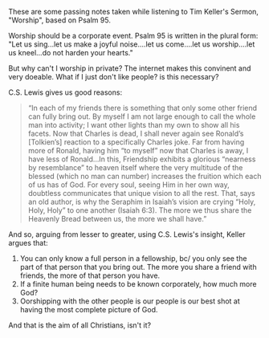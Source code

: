 ---
---

These are some passing notes taken while listening to Tim Keller's Sermon, "Worship", based on Psalm 95.

Worship should be a corporate event. Psalm 95 is written in the plural form: "Let us sing...let us make a joyful noise....let us come....let us worship....let us kneel...do not harden your hearts." 

But why can't I worship in private? The internet makes this convinent and very doeable. What if I just don't like people? is this necessary? 

C.S. Lewis gives us good reasons: 
> “In each of my friends there is something that only some other friend can fully bring out. By myself I am not large enough to call the whole man into activity; I want other lights than my own to show all his facets. Now that Charles is dead, I shall never again see Ronald’s [Tolkien’s] reaction to a specifically Charles joke. Far from having more of Ronald, having him “to myself” now that Charles is away, I have less of Ronald…In this, Friendship exhibits a glorious “nearness by resemblance” to heaven itself where the very multitude of the blessed (which no man can number) increases the fruition which each of us has of God. For every soul, seeing Him in her own way, doubtless communicates that unique vision to all the rest. That, says an old author, is why the Seraphim in Isaiah’s vision are crying “Holy, Holy, Holy” to one another (Isaiah 6:3). The more we thus share the Heavenly Bread between us, the more we shall have.”

And so, arguing from lesser to greater, using C.S. Lewis's insight, Keller argues that:
1. You can only know a full person in a fellowship, bc/ you only see the part of that person that you bring out. The more you share a friend with friends, the more of that person you have. 
2. If a finite human being needs to be known corporately, how much more God? 
3. Oorshipping with the other people is our people is our best shot at having the most complete picture of God. 

And that is the aim of all Christians, isn't it?
